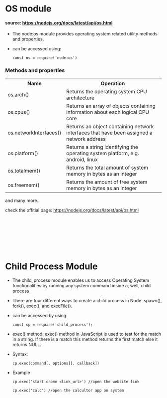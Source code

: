 # OS module

#### source: https://nodejs.org/docs/latest/api/os.html
- The node:os module provides operating system related utility methods and properties.
- can be accessed using:

    ```
    const os = require('node:os')
    ```

### Methods and properties

<table>
    <tr>
        <th>Name</th>
        <th>Operation</th>
    </tr>
    <tr>
        <td>os.arch()</td>
        <td>Returns the operating system CPU architecture</td>
    </tr>
    <tr>
        <td>os.cpus()</td>
        <td>Returns an array of objects containing information about each logical CPU core</td>
    </tr>
    <tr>
        <td>os.networkInterfaces()</td>
        <td>Returns an object containing network interfaces that have been assigned a network address</td>
    </tr>
    <tr>
        <td>os.platform()</td>
        <td>Returns a string identifying the operating system platform, e.g. android, linux</td>
    </tr>
    <tr>
        <td>os.totalmem()</td>
        <td>Returns the total amount of system memory in bytes as an integer</td>
    </tr>
    <tr>
        <td>os.freemem()</td>
        <td>Returns the amount of free system memory in bytes as an integer</td>
    </tr>
</table>

and many more..

check the offitial page: https://nodejs.org/docs/latest/api/os.html

<br/>
<br/>
<br/>
<br/>
<br/>
<br/>

# Child Process Module

- The child_process module enables us to access Operating System functionalities by running any system command inside a, well, child process

- There are four different ways to create a child process in Node: spawn(), fork(), exec(), and execFile().

- can be accessed by using:

    ```
    const cp = require('child_process');
    ```
- exec() method:
exec() method in JavaScript is used to test for the match in a string. If there is a match this method returns the first match else it returns NULL.

- Syntax:
    ```
    cp.exec(command[, options][, callback])
    ```
- Example
    ```
    cp.exec('start crome <link_url>') //open the website link
    ```
    ```
    cp.exec('calc') //open the calcultor app on system
    ```
